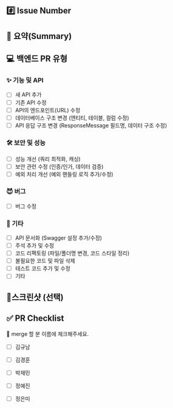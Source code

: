 ## #️⃣ Issue Number

<!--- ex) #이슈번호, #이슈번호 -->

## 📝 요약(Summary)

<!--- 변경 사항 및 관련 이슈에 대해 간단하게 작성해주세요. 어떻게보다 무엇을 왜 수정했는지 설명해주세요. -->

## 💻 백엔드 PR 유형

### ✨ 기능 및 API  
- [ ] 새 API 추가
- [ ] 기존 API 수정
- [ ] API의 엔드포인트(URL) 수정
- [ ] 데이터베이스 구조 변경 (엔티티, 테이블, 컬럼 수정)
- [ ] API 응답 구조 변경 (ResponseMessage 필드명, 데이터 구조 수정)

### 🛠️ 보안 및 성능      
- [ ] 성능 개선 (쿼리 최적화, 캐싱)  
- [ ] 보안 관련 수정 (인증/인가, 데이터 검증)
- [ ] 예외 처리 개선 (예외 핸들링 로직 추가/수정)

### 😈 버그  
- [ ] 버그 수정

### 🎸 기타  
- [ ] API 문서화 (Swagger 설정 추가/수정)
- [ ] 주석 추가 및 수정  
- [ ] 코드 리팩토링 (파일/폴더명 변경, 코드 스타일 정리)
- [ ] 불필요한 코드 및 파일 삭제  
- [ ] 테스트 코드 추가 및 수정
- [ ] 기타

## 📸스크린샷 (선택)

<!-- 스크린샷 -->

## ✅ PR Checklist
📢 merge 할 분 이름에 체크해주세요.
- [ ] 김규남
- [ ] 김경훈
- [ ] 박재민
- [ ] 정예진
- [ ] 정은미

